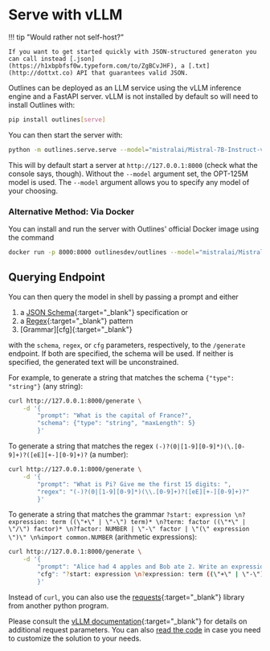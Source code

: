 # Serve with vLLM

!!! tip "Would rather not self-host?"

    If you want to get started quickly with JSON-structured generaton you can call instead [.json](https://h1xbpbfsf0w.typeform.com/to/ZgBCvJHF), a [.txt](http://dottxt.co) API that guarantees valid JSON.

Outlines can be deployed as an LLM service using the vLLM inference engine and a FastAPI server. vLLM is not installed by default so will need to install Outlines with:

```bash
pip install outlines[serve]
```

You can then start the server with:

```bash
python -m outlines.serve.serve --model="mistralai/Mistral-7B-Instruct-v0.2"
```

This will by default start a server at `http://127.0.0.1:8000` (check what the console says, though). Without the `--model` argument set, the OPT-125M model is used. The `--model` argument allows you to specify any model of your choosing.

### Alternative Method: Via Docker

You can install and run the server with Outlines' official Docker image using the command

```bash
docker run -p 8000:8000 outlinesdev/outlines --model="mistralai/Mistral-7B-Instruct-v0.2"
```

## Querying Endpoint

You can then query the model in shell by passing a prompt and either

1. a [JSON Schema][jsonschema]{:target="_blank"} specification or
2. a [Regex][regex]{:target="_blank"} pattern
3. [Grammar][cfg]{:target="_blank"}

with the `schema`, `regex`, or `cfg` parameters, respectively, to the `/generate` endpoint. If both are specified, the schema will be used. If neither is specified, the generated text will be unconstrained.

For example, to generate a string that matches the schema `{"type": "string"}` (any string):

```bash
curl http://127.0.0.1:8000/generate \
    -d '{
        "prompt": "What is the capital of France?",
        "schema": {"type": "string", "maxLength": 5}
        }'
```

To generate a string that matches the regex `(-)?(0|[1-9][0-9]*)(\.[0-9]+)?([eE][+-][0-9]+)?` (a number):

```bash
curl http://127.0.0.1:8000/generate \
    -d '{
        "prompt": "What is Pi? Give me the first 15 digits: ",
        "regex": "(-)?(0|[1-9][0-9]*)(\\.[0-9]+)?([eE][+-][0-9]+)?"
        }'
```

To generate a string that matches the grammar `?start: expression \n?expression: term ((\"+\" | \"-\") term)* \n?term: factor ((\"*\" | \"/\") factor)* \n?factor: NUMBER | \"-\" factor | \"(\" expression \")\" \n%import common.NUMBER` (arithmetic expressions):

```bash
curl http://127.0.0.1:8000/generate \
    -d '{
        "prompt": "Alice had 4 apples and Bob ate 2. Write an expression for Alice's apples:",
        "cfg": "?start: expression \n?expression: term ((\"+\" | \"-\") term)* \n?term: factor ((\"*\" | \"/\") factor)* \n?factor: NUMBER | \"-\" factor | \"(\" expression \")\" \n%import common.NUMBER"
        }'
```

Instead of `curl`, you can also use the [requests][requests]{:target="_blank"} library from another python program.

Please consult the [vLLM documentation][vllm]{:target="_blank"} for details on additional request parameters. You can also [read the code](https://github.com/outlines-dev/outlines/blob/main/outlines/serve/serve.py) in case you need to customize the solution to your needs.

[requests]: https://requests.readthedocs.io/en/latest/
[vllm]: https://docs.vllm.ai/en/latest/index.html
[jsonschema]: https://json-schema.org/learn/getting-started-step-by-step
[regex]: https://www.regular-expressions.info/tutorial.html
